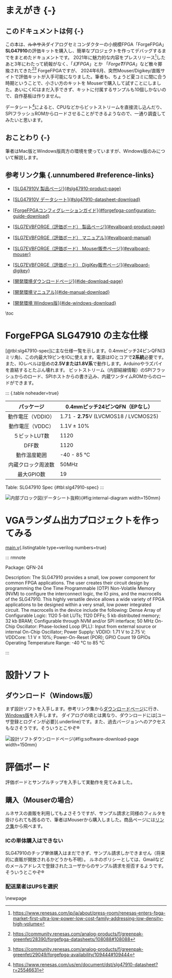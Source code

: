 # まえがき {-}

## このドキュメントは何 {-}

この本は、~~ルネサス~~ダイアログセミコンダクターの小規模FPGA「ForgeFPGA」**SLG47910**の評価キットを購入し、簡単なプロジェクトを作ってデバッグするまでをまとめたドキュメントです。
2021年に魅力的な内容をプレスリリース[^1]したあと3年にわたって続報がなく、「_幻FPGA_」とか
「_Forge**T**FPGA_」など散々揶揄されてきた[^2][^3] ForgeFPGAですが、
2024年6月、突然Mouser/Digikey/直販サイトで評価キットが入手可能になりました。筆者も、ちょうど夏コミに間に合う時期ということで、小さい方のキットを
Mouserで購入して試すことにしました。あいにくICはまだ入手できず、キットに付属するサンプルも10個しかないので、自作基板は作りません。

データシート[^4]によると、CPUなどからビットストリームを直接流し込んだり、SPIフラッシュROMからロードさせることができるようなので、一通り調査してみたいと思います。

## おことわり {-}

筆者はMac版とWindows版両方の環境を使っていますが、Windows版のみについて解説します。

[^1]: <https://www.renesas.com/jp/ja/about/press-room/renesas-enters-fpga-market-first-ultra-low-power-low-cost-family-addressing-low-density-high-volume>

[^2]: <https://community.renesas.com/analog-products/f/greenpak-greenfet/28390/forgefpga-datasheets/108088#108088>

[^3]: <https://community.renesas.com/analog-products/f/greenpak-greenfet/29049/forgefpga-availability/109444#109444>

[^4]: <https://www.renesas.com/us/en/document/dst/slg47910-datasheet?r=25546631>

## 参考リンク集 {.unnumbered #reference-links}

- [[SLG47910V 製品ページ]{#slg47910-product-page}](https://www.renesas.com/us/en/products/programmable-mixed-signal-asic-ip-products/forgefpga-low-density-fpgas/slg47910-1k-lut-forgefpga)
- [[SLG47910V データシート]{#slg47910-datasheet-download}](https://www.renesas.com/us/en/document/dst/slg47910-datasheet?r=25546631)
- [[ForgeFPGAコンフィグレーションガイド]{#forgefpga-configuration-guide-download}](https://www.renesas.com/us/en/document/mah/forgefpga-configuration-guide?r=25546631)

- [[SLG7EVBFORGE（評価ボード） 製品ページ]{#evalboard-product-page}](https://www.renesas.com/us/en/products/programmable-mixed-signal-asic-ip-products/forgefpga-low-density-fpgas/slg7evbforge-1k-lut-forgefpga-evaluation-board)
- [[SLG7EVBFORGE（評価ボード） マニュアル]{#evalboard-manual}](https://www.renesas.com/us/en/document/mah/forgefpga-evaluation-board-r20-users-manual?r=25546646)

- [[SLG7EVBFORGE（評価ボード） Mouser販売ページ]{#evalboard-mouser}](https://www.mouser.jp/ProductDetail/Renesas-Dialog/SLG7EVBFORGE?qs=2wMNvWM5ZX5HC1b2oIQaEg%3D%3D)
- [[SLG7EVBFORGE（評価ボード） DigiKey販売ページ]{#evalboard-digikey}](https://www.digikey.jp/en/products/detail/SLG7EVBFORGE/1695-SLG7EVBFORGE-ND/22972057)

- [[開発環境ダウンロードページ]{#ide-download-page}](https://www.renesas.com/us/en/software-tool/go-configure-software-hub)
- [[開発環境マニュアル]{#ide-manual-download}](https://www.renesas.com/us/en/document/mat/go-configure-software-hub-user-guide)
- [[開発環境 Windows版]{#ide-windows-download}](https://www.renesas.com/us/en/document/sws/go-configure-software-hub-windows-64-bit)

\toc

# ForgeFPGA SLG47910 の主な仕様

[@tbl:slg47910-spec]に主な仕様一覧を示します。0.4mmピッチ24ピンQFN(3ミリ角)、この内最大19ピンをIOに使えます。電源はIOとコアで**2系統**必要です。
また、IOレベルは低めの**2.5Vまたは1.8V系**で動作します。Arduinoやラズパイを直結するとたぶん壊れます。
ビットストリーム（内部結線情報）のSPIフラッシュからのロード、SPIホストからの書き込み、内蔵ワンタイムROMからのロードができます。

::: {.table noheader=true}

|    パッケージ    | 0.4mmピッチ24ピンQFN（EPなし）                  |
|:-----------:|----------------------------------------|
| 動作電圧（VDDIO） | 1.71 - **2.75**V (LVCMOS18 / LVCMOS25) |
| 動作電圧（VDDC）  | 1.1V &plusmn; 10%                      |
|  ５ビットLUT数   | 1120                                   |
|    DFF数     | 1120                                   |
|   動作温度範囲    | -40 - 85 &#8451;                       |
|  内蔵クロック周波数  | 50MHz                                  |
|   最大GPIO数   | 19                                     |

Table: SLG47910 Spec {#tbl:slg47910-spec}
:::

![内部ブロック図(データシート抜粋)](images/block_diagram.png){#fig:internal-diagram width=150mm}

# VGAランダム出力プロジェクトを作ってみる

[main.v](../vga_random/ffpga/src/main.v){.listingtable type=verilog numbers=true}

::: rmnote

Package:
QFN-24

Description:
The SLG47910 provides a small, low power component for common FPGA applications. The user creates their circuit design by programming the One Time Programmable (OTP) Non-Volatile Memory (NVM) to configure the interconnect logic, the IO pins, and the macrocells of the SLG47910. This highly versatile device allows a wide variety of FPGA applications to be designed within a very small, low power integrated circuit. The macrocells in the device include the following:
Dense Array of Configurable Logic:
1120 5-bit LUTs;
1120 DFFs;
5 kb distributed memory;
32 kb BRAM;
Configurable through NVM and/or SPI interface;
50 MHz On-Chip Oscillator:
Phase-locked Loop (PLL):
Input from external source or internal On-Chip Oscillator;
Power Supply:
VDDIO: 1.71 V to 2.75 V;
VDDCore: 1.1 V ± 10%;
Power-On-Reset (POR);
GPIO Count
19 GPIOs
Operating Temperature Range: -40 °C to 85 °C

:::

# 設計ソフト

## ダウンロード（Windows版）

まず設計ソフトを入手します。参考リンク集から[ダウンロードページ](#ide-download-page)に行き、[Windows版](#ide-windows-download)を入手します。
ダイアログの頃とは異なり、ダウンロードには[ユーザ登録とログインが必要]{.underline}です。また、過去バージョンへのアクセスもなさそうです。そういうとこやぞ&reg;

![設計ソフトダウンロードページ](images/software_download_page.png){#fig:software-download-page width=150mm}

# 評価ボード

評価ボードとサンプルチップを入手して実動作を見てみました。

## 購入（Mouserの場合）

ルネサスの直販を利用してもよさそうですが、サンプル請求と同様のフィルタを掛けられても困るので、筆者はMouserから購入しました。商品ページには[リンク集](#evalboard-mouser)から飛べます。

### ICの単体購入はできない

SLG47910のチップ単体購入はまだできず、サンプル請求しかできません（将来的に直販が開放されるかどうかも不明）。
ルネのポリシーとしては、Gmailなどのメールアドレスで登録されたユーザからのサンプル請求を拒否するようです。そういうとこやぞ&reg;

### 配送業者はUPSを選択

\newpage
